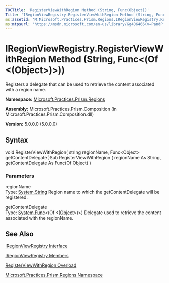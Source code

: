 ```yaml
---
TOCTitle: 'RegisterViewWithRegion Method (String, Func(Object))'
Title: 'IRegionViewRegistry.RegisterViewWithRegion Method (String, Func(Object)) (Microsoft.Practices.Prism.Regions)'
ms:assetid: 'M:Microsoft.Practices.Prism.Regions.IRegionViewRegistry.RegisterViewWithRegion(System.String,System.Func{System.Object})'
ms:mtpsurl: 'https://msdn.microsoft.com/en-us/library/Gg406466(v=PandP.50)'
---
```



# IRegionViewRegistry.RegisterViewWithRegion Method (String, Func&lt;(Of &lt;(Object&gt;)&gt;))

Registers a delegate that can be used to retrieve the content associated with a region name.

**Namespace:** [Microsoft.Practices.Prism.Regions](https://msdn.microsoft.com/library/microsoft.practices.prism.regions)
**Assembly:** Microsoft.Practices.Prism.Composition (in Microsoft.Practices.Prism.Composition.dll)

**Version:** 5.0.0.0 (5.0.0.0)

## Syntax

void RegisterViewWithRegion( string regionName, Func&lt;Object&gt; getContentDelegate )Sub RegisterViewWithRegion ( regionName As String, getContentDelegate As Func(Of Object) )

### Parameters

regionName  
Type: [System.String](http://msdn.microsoft.com/en-us/library/s1wwdcbf)
Region name to which the getContentDelegate will be registered.

getContentDelegate  
Type: [System.Func](http://msdn.microsoft.com/en-us/library/bb534960)&lt;(Of &lt;([Object](http://msdn.microsoft.com/en-us/library/e5kfa45b)&gt;)&gt;)
Delegate used to retrieve the content associated with the regionName.

## See Also

[IRegionViewRegistry Interface](https://msdn.microsoft.com/library/microsoft.practices.prism.regions.iregionviewregistry)

[IRegionViewRegistry Members](https://msdn.microsoft.com/allmembers.t:microsoft.practices.prism.regions.iregionviewregistry)

[RegisterViewWithRegion Overload](https://msdn.microsoft.com/overload:microsoft.practices.prism.regions.iregionviewregistry.registerviewwithregion)

[Microsoft.Practices.Prism.Regions Namespace](https://msdn.microsoft.com/library/microsoft.practices.prism.regions)
